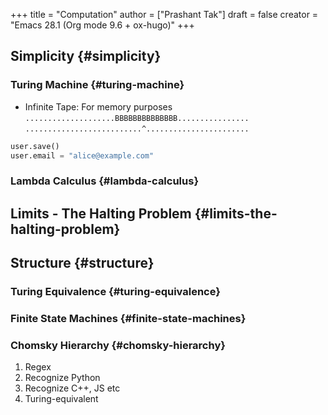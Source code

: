 +++
title = "Computation"
author = ["Prashant Tak"]
draft = false
creator = "Emacs 28.1 (Org mode 9.6 + ox-hugo)"
+++

## Simplicity {#simplicity}


### Turing Machine {#turing-machine}

-   Infinite Tape: For memory purposes
    `....................BBBBBBBBBBBBBB................`
    `..........................^.......................`

<!--listend-->

```python
user.save()
user.email = "alice@example.com"
```


### Lambda Calculus {#lambda-calculus}


## Limits - The Halting Problem {#limits-the-halting-problem}


## Structure {#structure}


### Turing Equivalence {#turing-equivalence}


### Finite State Machines {#finite-state-machines}


### Chomsky Hierarchy {#chomsky-hierarchy}

1.  Regex
2.  Recognize Python
3.  Recognize C++, JS etc
4.  Turing-equivalent
